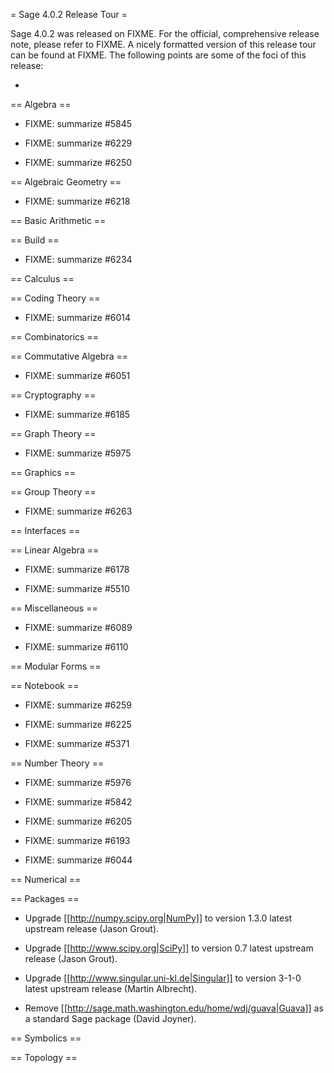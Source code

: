 = Sage 4.0.2 Release Tour =

Sage 4.0.2 was released on FIXME. For the official, comprehensive release note, please refer to FIXME. A nicely formatted version of this release tour can be found at FIXME. The following points are some of the foci of this release:

 * 


== Algebra ==


 * FIXME: summarize #5845

 * FIXME: summarize #6229

 * FIXME: summarize #6250


== Algebraic Geometry ==


 * FIXME: summarize #6218


== Basic Arithmetic ==


== Build ==


 * FIXME: summarize #6234


== Calculus ==


== Coding Theory ==


 * FIXME: summarize #6014


== Combinatorics ==


== Commutative Algebra ==


 * FIXME: summarize #6051


== Cryptography ==


 * FIXME: summarize #6185


== Graph Theory ==


 * FIXME: summarize #5975


== Graphics ==


== Group Theory ==


 * FIXME: summarize #6263


== Interfaces ==


== Linear Algebra ==


 * FIXME: summarize #6178

 * FIXME: summarize #5510


== Miscellaneous ==


 * FIXME: summarize #6089

 * FIXME: summarize #6110


== Modular Forms ==


== Notebook ==


 * FIXME: summarize #6259

 * FIXME: summarize #6225

 * FIXME: summarize #5371


== Number Theory ==


 * FIXME: summarize #5976

 * FIXME: summarize #5842

 * FIXME: summarize #6205

 * FIXME: summarize #6193

 * FIXME: summarize #6044


== Numerical ==


== Packages ==


 * Upgrade [[http://numpy.scipy.org|NumPy]] to version 1.3.0 latest upstream release (Jason Grout).


 * Upgrade [[http://www.scipy.org|SciPy]] to version 0.7 latest upstream release (Jason Grout).


 * Upgrade [[http://www.singular.uni-kl.de|Singular]] to version 3-1-0 latest upstream release (Martin Albrecht).


 * Remove [[http://sage.math.washington.edu/home/wdj/guava|Guava]] as a standard Sage package (David Joyner).


== Symbolics ==


== Topology ==
